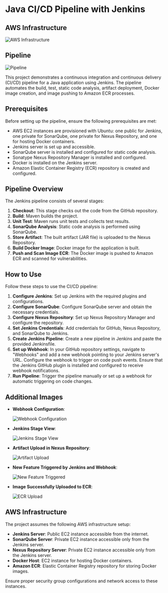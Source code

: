 # Java CI/CD Pipeline with Jenkins

## AWS Infrastructure

![AWS Infrastructure](/images/infra-diagram.jpg)

## Pipeline

![Pipeline](/images/pipeline-diagram.jpg)

This project demonstrates a continuous integration and continuous delivery (CI/CD) pipeline for a Java application using Jenkins. The pipeline automates the build, test, static code analysis, artifact deployment, Docker image creation, and image pushing to Amazon ECR processes.

## Prerequisites

Before setting up the pipeline, ensure the following prerequisites are met:

- AWS EC2 instances are provisioned with Ubuntu: one public for Jenkins, one private for SonarQube, one private for Nexus Repository, and one for hosting Docker containers.
- Jenkins server is set up and accessible.
- SonarQube server is installed and configured for static code analysis.
- Sonatype Nexus Repository Manager is installed and configured.
- Docker is installed on the Jenkins server.
- Amazon Elastic Container Registry (ECR) repository is created and configured.

## Pipeline Overview

The Jenkins pipeline consists of several stages:

1. **Checkout**: This stage checks out the code from the GitHub repository.
2. **Build**: Maven builds the project.
3. **Unit Test**: Maven runs unit tests and collects test results.
4. **SonarQube Analysis**: Static code analysis is performed using SonarQube.
5. **Store Artifact**: The built artifact (JAR file) is uploaded to the Nexus Repository.
6. **Build Docker Image**: Docker image for the application is built.
7. **Push and Scan Image ECR**: The Docker image is pushed to Amazon ECR and scanned for vulnerabilities.

## How to Use

Follow these steps to use the CI/CD pipeline:

1. **Configure Jenkins**: Set up Jenkins with the required plugins and configurations.
2. **Configure SonarQube**: Configure SonarQube server and obtain the necessary credentials.
3. **Configure Nexus Repository**: Set up Nexus Repository Manager and configure the repository.
4. **Set Jenkins Credentials**: Add credentials for GitHub, Nexus Repository, and SonarQube to Jenkins.
5. **Create Jenkins Pipeline**: Create a new pipeline in Jenkins and paste the provided Jenkinsfile.
6. **Set up Webhook**: In your GitHub repository settings, navigate to "Webhooks" and add a new webhook pointing to your Jenkins server's URL. Configure the webhook to trigger on code push events. Ensure that the Jenkins GitHub plugin is installed and configured to receive webhook notifications.
7. **Run Pipeline**: Trigger the pipeline manually or set up a webhook for automatic triggering on code changes.

## Additional Images

- **Webhook Configuration**:

  ![Webhook Configuration](/images/webhook.png)

- **Jenkins Stage View**:

  ![Jenkins Stage View](/images/stage-view.png)

- **Artifact Upload in Nexus Repository**:

  ![Artifact Upload](/images/artifact.png)

- **New Feature Triggered by Jenkins and Webhook**:

  ![New Feature Triggered](/images/featureone.png)

- **Image Successfully Uploaded to ECR**:

  ![ECR Upload](/images/ecr.png)

## AWS Infrastructure

The project assumes the following AWS infrastructure setup:

- **Jenkins Server**: Public EC2 instance accessible from the internet.
- **SonarQube Server**: Private EC2 instance accessible only from the Jenkins server.
- **Nexus Repository Server**: Private EC2 instance accessible only from the Jenkins server.
- **Docker Host**: EC2 instance for hosting Docker containers.
- **Amazon ECR**: Elastic Container Registry repository for storing Docker images.

Ensure proper security group configurations and network access to these instances.

